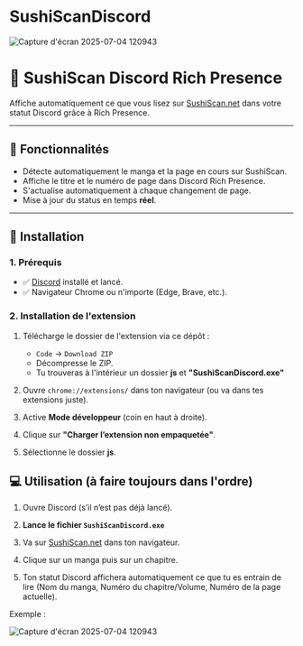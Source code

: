 # SushiScanDiscord
![Capture d'écran 2025-07-04 120943](https://github.com/user-attachments/assets/f26fa816-d111-4b8d-bfa4-2b1c266903c7)
# 🍣 SushiScan Discord Rich Presence

Affiche automatiquement ce que vous lisez sur [SushiScan.net](https://sushiscan.net) dans votre statut Discord grâce à Rich Presence.


---

## 📌 Fonctionnalités

- Détecte automatiquement le manga et la page en cours sur SushiScan.
- Affiche le titre et le numéro de page dans Discord Rich Presence.
- S'actualise automatiquement à chaque changement de page.
- Mise à jour du status en temps **réel**.

---

## 🚀 Installation

### 1. Prérequis

- ✅ [Discord](https://discord.com) installé et lancé.
- ✅ Navigateur Chrome ou n'importe (Edge, Brave, etc.).

### 2. Installation de l'extension

1. Télécharge le dossier de l'extension via ce dépôt :
   - `Code` → `Download ZIP`
   - Décompresse le ZIP.
   - Tu trouveras à l'intérieur un dossier **js** et **"SushiScanDiscord.exe"**

2. Ouvre `chrome://extensions/` dans ton navigateur (ou va dans tes extensions juste).
3. Active **Mode développeur** (coin en haut à droite).
4. Clique sur **"Charger l’extension non empaquetée"**.
5. Sélectionne le dossier **js**.

## 💻 Utilisation (à faire toujours dans l'ordre)

1. Ouvre Discord (s’il n’est pas déjà lancé).

2. **Lance le fichier `SushiScanDiscord.exe`**

3. Va sur [SushiScan.net](https://sushiscan.net) dans ton navigateur.

4. Clique sur un manga puis sur un chapitre.

5. Ton statut Discord affichera automatiquement ce que tu es entrain de lire (Nom du manga, Numéro du chapitre/Volume, Numéro de la page actuelle).

Exemple : 

![Capture d'écran 2025-07-04 120943](https://github.com/user-attachments/assets/817a1440-276d-428f-baa0-a762ba1e0992)
